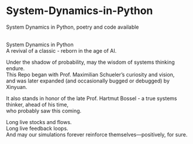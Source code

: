 # System-Dynamics-in-Python
System Dynamics in Python, poetry and code available
<br>
<br>

System Dynamics in Python <br>
A revival of a classic - reborn in the age of AI. <br>

Under the shadow of probability, may the wisdom of systems thinking endure. <br>
This Repo began with Prof. Maximilian Schueler’s curiosity and vision, <br>
and was later expanded (and occasionally bugged or debugged) by Xinyuan. <br>

It also stands in honor of the late Prof. Hartmut Bossel - a true systems thinker, ahead of his time, <br>
who probably saw this coming. <br>

Long live stocks and flows. <br>
Long live feedback loops.<br>
And may our simulations forever reinforce themselves—positively, for sure.<br>
